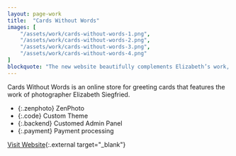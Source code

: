 ```yaml
---
layout: page-work
title:  "Cards Without Words"
images: [
	"/assets/work/cards-without-words-1.png",
	"/assets/work/cards-without-words-2.png",
	"/assets/work/cards-without-words-3.png",
	"/assets/work/cards-without-words-4.png"
]
blockquote: "The new website beautifully complements Elizabeth’s work, enhancing its subdued vintage feel"
---
```


Cards Without Words is an online store for greeting cards that features the
work of photographer Elizabeth Siegfried.

* {:.zenphoto} ZenPhoto
* {:.code} Custom Theme
* {:.backend} Customed Admin Panel
* {:.payment} Payment processing

[Visit Website](http://cardswithoutwords.com){:.external target="_blank"}
